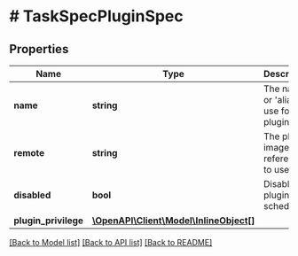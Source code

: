 # # TaskSpecPluginSpec

## Properties

Name | Type | Description | Notes
------------ | ------------- | ------------- | -------------
**name** | **string** | The name or &#39;alias&#39; to use for the plugin. | [optional] 
**remote** | **string** | The plugin image reference to use. | [optional] 
**disabled** | **bool** | Disable the plugin once scheduled. | [optional] 
**plugin_privilege** | [**\OpenAPI\Client\Model\InlineObject[]**](InlineObject.md) |  | [optional] 

[[Back to Model list]](../../README.md#documentation-for-models) [[Back to API list]](../../README.md#documentation-for-api-endpoints) [[Back to README]](../../README.md)


